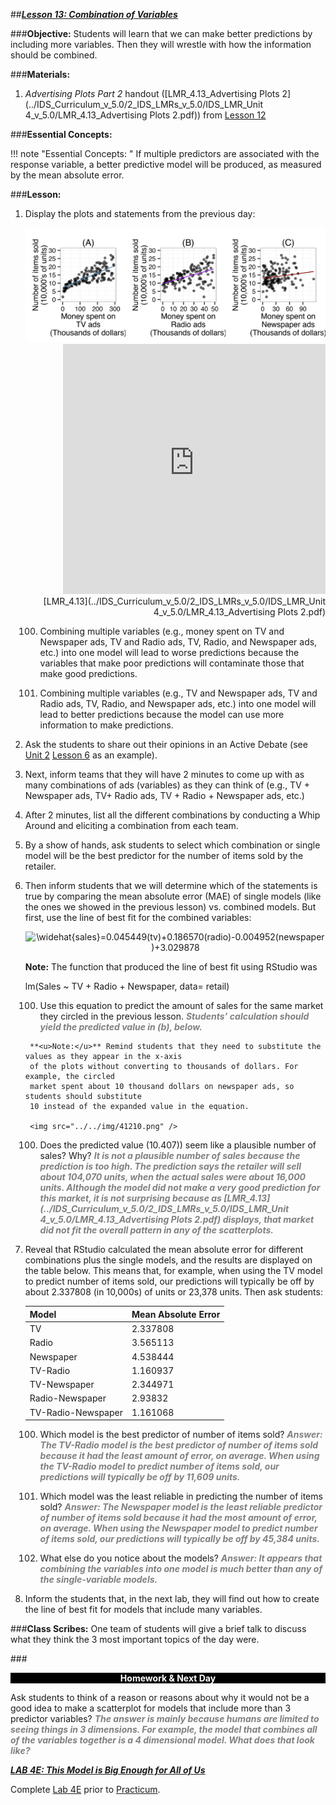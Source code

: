 ##***<u>Lesson 13: Combination of Variables</u>***

###**Objective:**
Students will learn that we can make better predictions by including more variables. Then they will wrestle
with how the information should be combined.

###**Materials:**
1. *Advertising Plots Part 2* handout ([LMR_4.13_Advertising Plots 2](../IDS_Curriculum_v_5.0/2_IDS_LMRs_v_5.0/IDS_LMR_Unit 4_v_5.0/LMR_4.13_Advertising Plots 2.pdf)) from [Lesson 12](lesson12.md)

###**Essential Concepts:**

!!! note "Essential Concepts: " 
    If multiple predictors are associated with the response variable, a better predictive model
    will be produced, as measured by the mean absolute error.

###**Lesson:**
1. Display the plots and statements from the previous day:

    <img src="../../img/41212.png" />    

    <div align="right"><iframe src="https://docs.google.com/viewerng/viewer?url=https://curriculum.idsucla.org/IDS_Curriculum_v_5.0_preview/2_IDS_LMRs_v_5.0/IDS_LMR_Unit 4_v_5.0/LMR_4.13_Advertising Plots 2.pdf&embedded=true" style=" width:420px;height:400px;" frameborder="0"></iframe><br>[LMR_4.13](../IDS_Curriculum_v_5.0/2_IDS_LMRs_v_5.0/IDS_LMR_Unit 4_v_5.0/LMR_4.13_Advertising Plots 2.pdf)</div>

    100. Combining multiple variables (e.g., money spent on TV and Newspaper ads, TV and
    Radio ads, TV, Radio, and Newspaper ads, etc.) into one model will lead to worse
    predictions because the variables that make poor predictions will contaminate those that
    make good predictions.

    100. Combining multiple variables (e.g., TV and Newspaper ads, TV and Radio ads, TV,
    Radio, and Newspaper ads, etc.) into one model will lead to better predictions because
    the model can use more information to make predictions.

2. Ask the students to share out their opinions in an Active Debate (see [Unit 2](../unit2/overview.md) [Lesson 6](lesson6.md) as an
example).

3. Next, inform teams that they will have 2 minutes to come up with as many combinations of ads
(variables) as they can think of (e.g., TV + Newspaper ads, TV+ Radio ads, TV + Radio +
Newspaper ads, etc.)

4. After 2 minutes, list all the different combinations by conducting a Whip Around and eliciting a
combination from each team.

5. By a show of hands, ask students to select which combination or single model will be the best
predictor for the number of items sold by the retailer.

6. Then inform students that we will determine which of the statements is true by comparing the
mean absolute error (MAE) of single models (like the ones we showed in the previous lesson) vs.
combined models. But first, use the line of best fit for the combined variables:

    <center><img src="https://latex.codecogs.com/gif.latex?\widehat{sales}=0.045449(tv)&plus;0.186570(radio)-0.004952(newspaper)&plus;3.029878" title="\widehat{sales}=0.045449(tv)+0.186570(radio)-0.004952(newspaper)+3.029878" /></center>

    **Note:** The function that produced the line of best fit using RStudio was

    lm(Sales ~ TV + Radio + Newspaper, data= retail)

    100. Use this equation to predict the amount of sales for the same market they circled in the
    previous lesson. <span style="color:grey">***Students’ calculation should yield the predicted value in (b), below.***</span>
    
        **<u>Note:</u>** Remind students that they need to substitute the values as they appear in the x-axis
        of the plots without converting to thousands of dollars. For example, the circled
        market spent about 10 thousand dollars on newspaper ads, so students should substitute
        10 instead of the expanded value in the equation.

        <img src="../../img/41210.png" />

    100. Does the predicted value (10.407)) seem like a plausible number of sales? Why? <span style="color:grey">***It is not
    a plausible number of sales because the prediction is too high. The prediction says
    the retailer will sell about 104,070 units, when the actual sales were about 16,000
    units. Although the model did not make a very good prediction for this market, it is
    not surprising because as [LMR_4.13](../IDS_Curriculum_v_5.0/2_IDS_LMRs_v_5.0/IDS_LMR_Unit 4_v_5.0/LMR_4.13_Advertising Plots 2.pdf) displays, that market did not fit the overall
    pattern in any of the scatterplots.***</span>

7. Reveal that RStudio calculated the mean absolute error for different combinations plus the single
models, and the results are displayed on the table below. This means that, for example, when
using the TV model to predict number of items sold, our predictions will typically be off by about
2.337808 (in 10,000s) of units or 23,378 units. Then ask students:

    | Model | Mean Absolute Error |
    |--------------------|---------------------|
    | TV | 2.337808 |
    | Radio | 3.565113 |
    | Newspaper | 4.538444 |
    | TV-Radio | 1.160937 |
    | TV-Newspaper | 2.344971 |
    | Radio-Newspaper | 2.93832 |
    | TV-Radio-Newspaper | 1.161068 |

    100. Which model is the best predictor of number of items sold? <span style="color:grey">***Answer: The TV-Radio
    model is the best predictor of number of items sold because it had the least
    amount of error, on average. When using the TV-Radio model to predict number of
    items sold, our predictions will typically be off by 11,609 units.***</span>

    100. Which model was the least reliable in predicting the number of items sold? <span style="color:grey">***Answer: The
    Newspaper model is the least reliable predictor of number of items sold because it
    had the most amount of error, on average. When using the Newspaper model to
    predict number of items sold, our predictions will typically be off by 45,384 units.***</span>

    100. What else do you notice about the models? <span style="color:grey">***Answer: It appears that combining the
    variables into one model is much better than any of the single-variable models.***</span>

8. Inform the students that, in the next lab, they will find out how to create the line of best fit for
models that include many variables.

###**Class Scribes:**
One team of students will give a brief talk to discuss what they think the 3 most important topics of the
day were.

###<p style="background: black; color: white; text-align: center;">**Homework & Next Day**</p>
Ask students to think of a reason or reasons about why it would not be a good idea to make a scatterplot
for models that include more than 3 predictor variables? <span style="color:grey">***The answer is mainly because humans are
limited to seeing things in 3 dimensions. For example, the model that combines all of the variables
together is a 4 dimensional model. What does that look like?***</span>

[<u>***LAB 4E: This Model is Big Enough for All of Us***</u>](lab4e.md)

Complete [Lab 4E](lab4e.md) prior to [Practicum](practicum1.md).